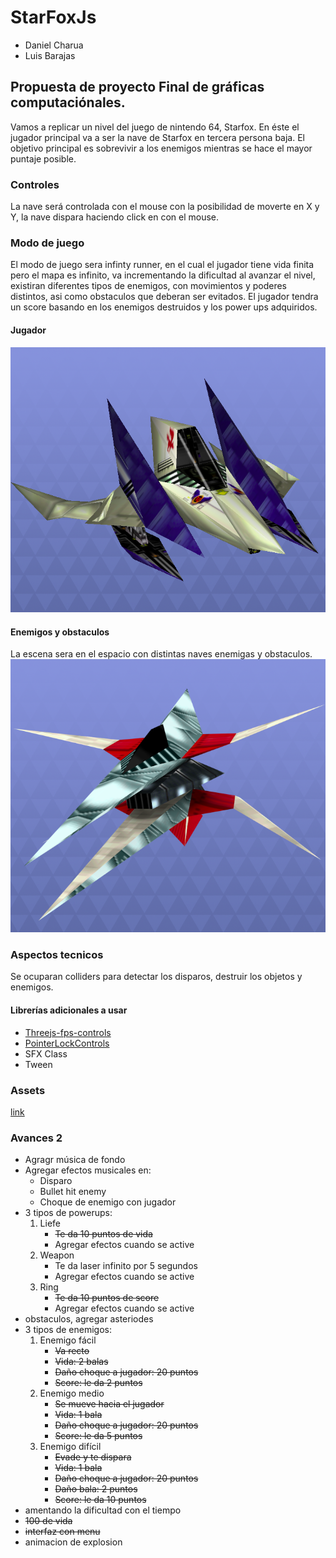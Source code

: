 # StarFoxJs


- Daniel Charua
- Luis Barajas

## Propuesta de proyecto Final de gráficas computaciónales.

Vamos a replicar un nivel del juego de nintendo 64, Starfox. En éste el jugador principal va a ser la nave de Starfox en tercera persona baja. El objetivo principal es sobrevivir a los enemigos mientras se hace el mayor puntaje posible.

### Controles
La nave será controlada con el mouse con la posibilidad de moverte en X y Y, la nave dispara haciendo click en con el mouse.

### Modo de juego
El modo de juego sera infinty runner, en el cual el jugador tiene vida finita pero el mapa es infinito, va incrementando la dificultad al avanzar el nivel, existiran diferentes tipos de enemigos, con movimientos y poderes distintos, asi como obstaculos que deberan ser evitados. El jugador tendra un score basando en los enemigos destruidos y los power ups adquiridos.
#### Jugador
![alt text](images/starFox.png)

#### Enemigos y obstaculos
La escena sera en el espacio con distintas naves enemigas y obstaculos.
![alt text](images/enemy.png)



### Aspectos tecnicos
Se ocuparan colliders para detectar los disparos, destruir los objetos y enemigos. 

#### Librerías adicionales a usar
- [Threejs-fps-controls](https://github.com/JamesMilnerUK/threejs-fps-controls)
- [PointerLockControls](https://github.com/mrdoob/three.js/blob/master/examples/js/controls/PointerLockControls.js)
- SFX Class
- Tween


### Assets 
[link](https://www.models-resource.com/nintendo_64/starfox64/)

### Avances 2
- Agragr música de fondo
- Agregar efectos musicales en:
  - Disparo
  - Bullet hit enemy
  - Choque de enemigo con jugador
- 3 tipos de powerups:
  1. Liefe 
      - ~~Te da 10 puntos de vida~~
      - Agregar efectos cuando se active
  2. Weapon
      - Te da laser infinito por 5 segundos
      - Agregar efectos cuando se active
  3. Ring 
      - ~~Te da 10 puntos de score~~
      - Agregar efectos cuando se active
- obstaculos, agregar asteriodes
- 3 tipos de enemigos: 
  1. Enemigo fácil
      - ~~Va recto~~
      - ~~Vida: 2 balas~~
      - ~~Daño choque a jugador: 20 puntos~~
      - ~~Score: le da 2 puntos~~
  2. Enemigo medio
      - ~~Se mueve hacia el jugador~~
      - ~~Vida: 1 bala~~
      - ~~Daño choque a jugador: 20 puntos~~
      - ~~Score: le da 5 puntos~~
  3. Enemigo difícil
      - ~~Evade y te dispara~~
      - ~~Vida: 1 bala~~
      - ~~Daño choque a jugador: 20 puntos~~
      - ~~Daño bala: 2 puntos~~
      - ~~Score: le da 10 puntos~~
- amentando la dificultad con el tiempo
- ~~100 de vida~~
- ~~interfaz con menu~~
- animacion de explosion 